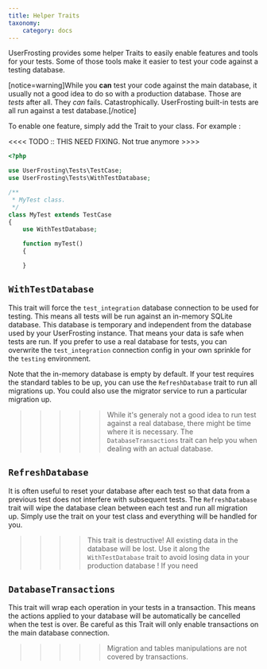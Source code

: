```yaml
---
title: Helper Traits
taxonomy:
    category: docs
---
```


UserFrosting provides some helper Traits to easily enable features and tools for your tests. Some of those tools make it easier to test your code against a testing database.

[notice=warning]While you **can** test your code against the main database, it usually not a good idea to do so with a production database. Those are _tests_ after all. They _can_ fails. Catastrophically. UserFrosting built-in tests are all run against a test database.[/notice]

To enable one feature, simply add the Trait to your class. For example :

<<<< TODO :: THIS NEED FIXING. Not true anymore >>>>

```php
<?php

use UserFrosting\Tests\TestCase;
use UserFrosting\Tests\WithTestDatabase;

/**
 * MyTest class.
 */
class MyTest extends TestCase
{
    use WithTestDatabase;

    function myTest()
    {

    }
```

## `WithTestDatabase`

This trait will force the `test_integration` database connection to be used for testing. This means all tests will be run against an in-memory SQLite database. This database is temporary and independent from the database used by your UserFrosting instance. That means your data is safe when tests are run. If you prefer to use a real database for tests, you can overwrite the `test_integration` connection config in your own sprinkle for the `testing` environment.

Note that the in-memory database is empty by default. If your test requires the standard tables to be up, you can use the `RefreshDatabase` trait to run all migrations up. You could also use the migrator service to run a particular migration up.

>>>>> While it's generaly not a good idea to run test against a real database, there might be time where it is necessary. The `DatabaseTransactions` trait can help you when dealing with an actual database.

## `RefreshDatabase`

It is often useful to reset your database after each test so that data from a previous test does not interfere with subsequent tests. The `RefreshDatabase` trait will wipe the database clean between each test and run all migration up. Simply use the trait on your test class and everything will be handled for you.

>>>> This trait is destructive! All existing data in the database will be lost. Use it along the `WithTestDatabase` trait to avoid losing data in your production database ! If you need

## `DatabaseTransactions`

This trait will wrap each operation in your tests in a transaction. This means the actions applied to your database will be automatically be cancelled when the test is over. Be careful as this Trait will only enable transactions on the main database connection.

>>>>> Migration and tables manipulations are not covered by transactions.
